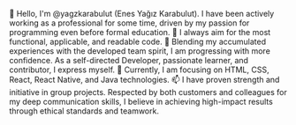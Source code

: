 👋 Hello, I'm @yagzkarabulut (Enes Yağız Karabulut). I have been actively working as a professional for some time, driven by my passion for programming even before formal education.
👀 I always aim for the most functional, applicable, and readable code.
🌱 Blending my accumulated experiences with the developed team spirit, I am progressing with more confidence. As a self-directed Developer, passionate learner, and contributor, I express myself.
💞️ Currently, I am focusing on HTML, CSS, React, React Native, and Java technologies.
📫 I have proven strength and initiative in group projects. Respected by both customers and colleagues for my deep communication skills, I believe in achieving high-impact results through ethical standards and teamwork.
